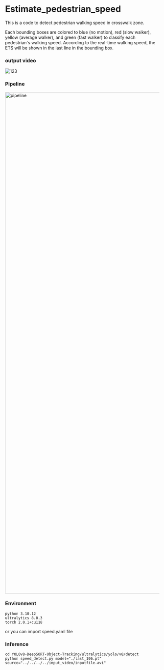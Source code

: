 # Estimate_pedestrian_speed

This is a code to detect pedestrian walking speed in crosswalk zone.

Each bounding boxes are colored to blue (no motion), red (slow walker), yellow (average walker), and green (fast walker) to classify each pedestrian's walking speed. According to the real-time walking speed, the ETS will be shown in the last line in the bounding box. 


### output video

![123](https://github.com/chaelin0722/Estimate_pedestrian_speed/assets/53431568/2353b4d5-5c76-4bdf-857b-3ab072f9a7be)


### Pipeline

<img width="1633" alt="pipeline" src="https://github.com/chaelin0722/Estimate_pedestrian_speed/assets/53431568/a1ef2ce0-5461-4ed8-aa38-e2e1317968e9">

### Environment
~~~
python 3.10.12
ultralytics 8.0.3
torch 2.0.1+cu118
~~~

or you can import speed.yaml file

### Inference
~~~
cd YOLOv8-DeepSORT-Object-Tracking/ultralytics/yolo/v8/detect
python speed_detect.py model="./last_106.pt" source="../../../../input_video/inputfile.avi"
~~~
